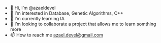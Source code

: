 - 👋 Hi, I’m @azaeldevel
- 👀 I’m interested in Database, Genetic Algorithms, C++
- 🌱 I’m currently learning IA
- 💞️ I’m looking to collaborate a project that allows me to learn somthing more
- 📫 How to reach me azael.devel@gmail.com

<!---
azaeldevel/azaeldevel is a ✨ special ✨ repository because its `README.md` (this file) appears on your GitHub profile.
You can click the Preview link to take a look at your changes.
--->
